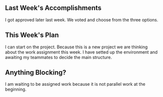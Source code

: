 ## Last Week's Accomplishments

I got approved later last week. 
We voted and choose from the three options.

## This Week's Plan

I can start on the project. 
Because this is a new project we are thinking about the work assignment this week. 
I have setted up the environment and awaiting my teammates to decide the main structure.

## Anything Blocking?

I am waiting to be assigned work because it is not parallel work at the beginning.